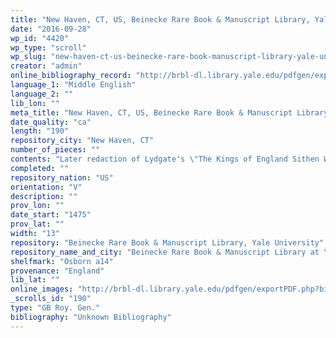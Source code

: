 ```yaml
---
title: "New Haven, CT, US, Beinecke Rare Book & Manuscript Library, Yale University, Osborn a14"
date: "2016-09-28"
wp_id: "4420"
wp_type: "scroll"
wp_slug: "new-haven-ct-us-beinecke-rare-book-manuscript-library-yale-university-osborn-a14"
creator: "admin"
online_bibliography_record: "http://brbl-dl.library.yale.edu/pdfgen/exportPDF.php?bibid=10877313&solrid=3812495"
language_1: "Middle English"
language_2: ""
lib_lon: ""
meta_title: "New Haven, CT, US, Beinecke Rare Book & Manuscript Library, Yale University, Osborn a14"
date_quality: "ca"
length: "190"
repository_city: "New Haven, CT"
number_of_pieces: ""
contents: "Later redaction of Lydgate's \"The Kings of England Sithen William the Conqueror,\" the reigns of the kings of England beginning with William, Duke of Normandy and continuing to the reign of Henry VI."
completed: ""
repository_nation: "US"
orientation: "V"
description: ""
prov_lon: ""
date_start: "1475"
prov_lat: ""
width: "13"
repository: "Beinecke Rare Book & Manuscript Library, Yale University"
repository_name_and_city: "Beinecke Rare Book & Manuscript Library at Yale University, New Haven CT US"
shelfmark: "Osborn a14"
provenance: "England"
lib_lat: ""
online_images: "http://brbl-dl.library.yale.edu/pdfgen/exportPDF.php?bibid=10877313&solrid=3812495"
_scrolls_id: "190"
type: "GB Roy. Gen."
bibliography: "Unknown Bibliography"
---
```



